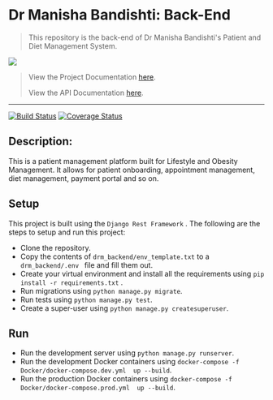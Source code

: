 # Dr Manisha Bandishti: Back-End

> This repository is the back-end of Dr Manisha Bandishti's Patient and Diet Management System.

<img src="https://s3.us-west-2.amazonaws.com/secure.notion-static.com/d3837adb-d1ea-4fae-aef7-4b16e43ffb3d/drm_logo_black.png?X-Amz-Algorithm=AWS4-HMAC-SHA256&X-Amz-Credential=AKIAT73L2G45O3KS52Y5%2F20200904%2Fus-west-2%2Fs3%2Faws4_request&X-Amz-Date=20200904T071036Z&X-Amz-Expires=86400&X-Amz-Signature=23cf5f81737cb6103ae403ee81fcbb7c29a48a7a81968052af2346d9c4100978&X-Amz-SignedHeaders=host&response-content-disposition=filename%20%3D%22drm_logo_black.png%22">

> View the Project Documentation [here](https://www.notion.so/Dr-Manisha-Bandishti-Back-End-24820115c5564fc9a78c6f9ae30ac0b1).
>
> View the API Documentation [here](https://documenter.getpostman.com/view/8369112/TVKEVwYd).

---
[![Build Status](https://travis-ci.org/SameeranB/drm_backend.svg?branch=master)](https://travis-ci.org/SameeranB/drm_backend)
[![Coverage Status](https://coveralls.io/repos/github/SameeranB/drm_backend/badge.svg?branch=master)](https://coveralls.io/github/SameeranB/drm_backend?branch=master)
## Description:

This is a patient management platform built for Lifestyle and Obesity Management. It allows for patient onboarding, appointment management, diet management, payment portal and so on.


## Setup

This project is built using the `Django Rest Framework` . The following are the steps to setup and run this project:

* Clone the repository.
* Copy the contents of `drm_backend/env_template.txt` to a `drm_backend/.env ` file and fill them out.
* Create your virtual environment and install all the requirements using `pip install -r requirements.txt` .
* Run migrations using `python manage.py migrate`.
* Run tests using `python manage.py test`.
* Create a super-user using `python manage.py createsuperuser`.

## Run

* Run the development server using `python manage.py runserver`.
* Run the development Docker containers using `docker-compose -f Docker/docker-compose.dev.yml  up --build`.
* Run the production Docker containers using `docker-compose -f Docker/docker-compose.prod.yml  up --build`.

